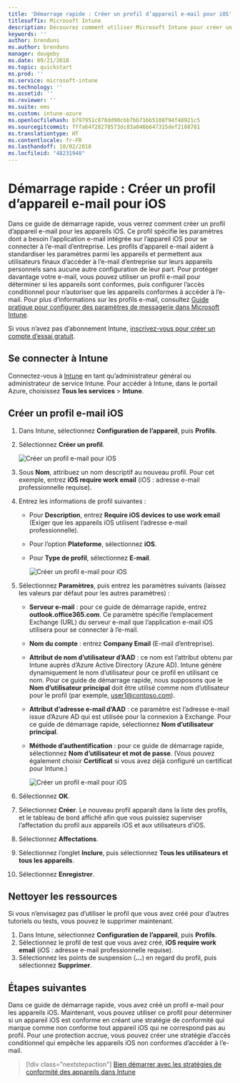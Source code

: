 ```yaml
---
title: 'Démarrage rapide : Créer un profil d’appareil e-mail pour iOS'
titlesuffix: Microsoft Intune
description: Découvrez comment utiliser Microsoft Intune pour créer un profil d’appareil e-mail afin que les appareils iOS puissent se connecter de manière sécurisée à l’e-mail d’entreprise.
keywords: ''
author: brenduns
ms.author: brenduns
manager: dougeby
ms.date: 09/21/2018
ms.topic: quickstart
ms.prod: ''
ms.service: microsoft-intune
ms.technology: ''
ms.assetid: ''
ms.reviewer: ''
ms.suite: ems
ms.custom: intune-azure
ms.openlocfilehash: b797951c878dd90cbb7bb716b5108f94f48921c5
ms.sourcegitcommit: fffa64f28278573dc83a846b647315def2108781
ms.translationtype: HT
ms.contentlocale: fr-FR
ms.lasthandoff: 10/02/2018
ms.locfileid: "48231948"
---
```

# <a name="quickstart-create-an-email-device-profile-for-ios"></a>Démarrage rapide : Créer un profil d’appareil e-mail pour iOS

Dans ce guide de démarrage rapide, vous verrez comment créer un profil d’appareil e-mail pour les appareils iOS. Ce profil spécifie les paramètres dont a besoin l’application e-mail intégrée sur l’appareil iOS pour se connecter à l’e-mail d’entreprise. Les profils d’appareil e-mail aident à standardiser les paramètres parmi les appareils et permettent aux utilisateurs finaux d’accéder à l’e-mail d’entreprise sur leurs appareils personnels sans aucune autre configuration de leur part. Pour protéger davantage votre e-mail, vous pouvez utiliser un profil e-mail pour déterminer si les appareils sont conformes, puis configurer l’accès conditionnel pour n’autoriser que les appareils conformes à accéder à l’e-mail. Pour plus d’informations sur les profils e-mail, consultez [Guide pratique pour configurer des paramètres de messagerie dans Microsoft Intune](email-settings-configure.md).

Si vous n’avez pas d’abonnement Intune, [inscrivez-vous pour créer un compte d’essai gratuit](free-trial-sign-up.md).

## <a name="sign-in-to-intune"></a>Se connecter à Intune

Connectez-vous à [Intune](https://aka.ms/intuneportal) en tant qu’administrateur général ou administrateur de service Intune. Pour accéder à Intune, dans le portail Azure, choisissez **Tous les services** > **Intune**.

## <a name="create-an-ios-email-profile"></a>Créer un profil e-mail iOS
1. Dans Intune, sélectionnez **Configuration de l’appareil**, puis **Profils**.
2. Sélectionnez **Créer un profil**.
   
   ![Créer un profil e-mail pour iOS](media/quickstart-email-profile/ios-create-profile.png)

3. Sous **Nom**, attribuez un nom descriptif au nouveau profil. Pour cet exemple, entrez **iOS require work email** (iOS : adresse e-mail professionnelle requise).
4. Entrez les informations de profil suivantes :
   - Pour **Description**, entrez **Require iOS devices to use work email** (Exiger que les appareils iOS utilisent l’adresse e-mail professionnelle).
   - Pour l’option **Plateforme**, sélectionnez **iOS**.
   - Pour **Type de profil**, sélectionnez **E-mail**.
    
     ![Créer un profil e-mail pour iOS](media/quickstart-email-profile/ios-email-profile-name.png)

5. Sélectionnez **Paramètres**, puis entrez les paramètres suivants (laissez les valeurs par défaut pour les autres paramètres) :
   - **Serveur e-mail** : pour ce guide de démarrage rapide, entrez **outlook.office365.com**. Ce paramètre spécifie l’emplacement Exchange (URL) du serveur e-mail que l’application e-mail iOS utilisera pour se connecter à l’e-mail.
   - **Nom du compte** : entrez **Company Email** (E-mail d’entreprise).
   - **Attribut de nom d’utilisateur d’AAD** : ce nom est l’attribut obtenu par Intune auprès d’Azure Active Directory (Azure AD). Intune génère dynamiquement le nom d’utilisateur pour ce profil en utilisant ce nom. Pour ce guide de démarrage rapide, nous supposons que le **Nom d’utilisateur principal** doit être utilisé comme nom d’utilisateur pour le profil (par exemple, user1@contoso.com).
   - **Attribut d’adresse e-mail d’AAD** : ce paramètre est l’adresse e-mail issue d’Azure AD qui est utilisée pour la connexion à Exchange. Pour ce guide de démarrage rapide, sélectionnez **Nom d’utilisateur principal**.
   - **Méthode d’authentification** : pour ce guide de démarrage rapide, sélectionnez **Nom d’utilisateur et mot de passe**. (Vous pouvez également choisir **Certificat** si vous avez déjà configuré un certificat pour Intune.)
    
     ![Créer un profil e-mail pour iOS](media/quickstart-email-profile/ios-email-profile.png)

6. Sélectionnez **OK**.
7. Sélectionnez **Créer**. Le nouveau profil apparaît dans la liste des profils, et le tableau de bord affiché afin que vous puissiez superviser l’affectation du profil aux appareils iOS et aux utilisateurs d’iOS.
8. Sélectionnez **Affectations**.
9. Sélectionnez l’onglet **Inclure**, puis sélectionnez **Tous les utilisateurs et tous les appareils**. 
10. Sélectionnez **Enregistrer**.

## <a name="clean-up-resources"></a>Nettoyer les ressources
Si vous n’envisagez pas d’utiliser le profil que vous avez créé pour d’autres tutoriels ou tests, vous pouvez le supprimer maintenant.
1. Dans Intune, sélectionnez **Configuration de l’appareil**, puis **Profils**.
2. Sélectionnez le profil de test que vous avez créé, **iOS require work email** (iOS : adresse e-mail professionnelle requise).
3. Sélectionnez les points de suspension (**...**) en regard du profil, puis sélectionnez **Supprimer**.

## <a name="next-steps"></a>Étapes suivantes

Dans ce guide de démarrage rapide, vous avez créé un profil e-mail pour les appareils iOS. Maintenant, vous pouvez utiliser ce profil pour déterminer si un appareil iOS est conforme en créant une stratégie de conformité qui marque comme non conforme tout appareil iOS qui ne correspond pas au profil. Pour une protection accrue, vous pouvez créer une stratégie d’accès conditionnel qui empêche les appareils iOS non conformes d’accéder à l’e-mail.

> [!div class="nextstepaction"]
> [Bien démarrer avec les stratégies de conformité des appareils dans Intune](device-compliance-get-started.md)
